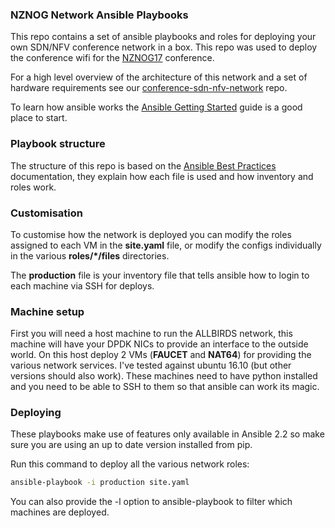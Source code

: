 ### NZNOG Network Ansible Playbooks

This repo contains a set of ansible playbooks and roles for deploying your own
SDN/NFV conference network in a box. This repo was used to deploy the conference
wifi for the [NZNOG17](http://www.nznog.org/) conference.

For a high level overview of the architecture of this network and a set of
hardware requirements see our [conference-sdn-nfv-network](https://github.com/wandsdn/conference-sdn-nfv-network) repo.

To learn how ansible works the [Ansible Getting Started](https://docs.ansible.com/ansible/intro_getting_started.html)
guide is a good place to start.

### Playbook structure

The structure of this repo is based on the [Ansible Best Practices](https://docs.ansible.com/ansible/playbooks_best_practices.html)
documentation, they explain how each file is used and how inventory and roles work.

### Customisation

To customise how the network is deployed you can modify the roles assigned to
each VM in the **site.yaml** file, or modify the configs individually in the various
**roles/\*/files** directories.

The **production** file is your inventory file that tells ansible how to login
to each machine via SSH for deploys.

### Machine setup

First you will need a host machine to run the ALLBIRDS network, this machine
will have your DPDK NICs to provide an interface to the outside world. On this
host deploy 2 VMs (**FAUCET** and **NAT64**) for providing the various network
services. I've tested against ubuntu 16.10 (but other versions should also work).
These machines need to have python installed and you need to be able to SSH to
them so that ansible can work its magic.

### Deploying

These playbooks make use of features only available in Ansible 2.2 so make sure
you are using an up to date version installed from pip.

Run this command to deploy all the various network roles:

```bash
ansible-playbook -i production site.yaml
```

You can also provide the -l option to ansible-playbook to filter which machines
are deployed.
